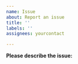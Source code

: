 ```yaml
---
name: Issue
about: Report an issue
title: ''
labels: ''
assignees: yourcontact

---
```


**Please describe the issue:**
